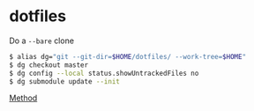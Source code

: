 # dotfiles

Do a ```--bare``` clone
```sh
$ alias dg="git --git-dir=$HOME/dotfiles/ --work-tree=$HOME"
$ dg checkout master
$ dg config --local status.showUntrackedFiles no
$ dg submodule update --init
```

[Method](https://www.atlassian.com/git/tutorials/dotfiles)
